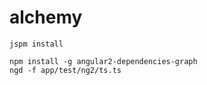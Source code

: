# alchemy

```
jspm install
```

```
npm install -g angular2-dependencies-graph
ngd -f app/test/ng2/ts.ts
```
